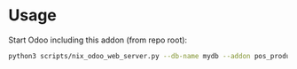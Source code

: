 # Usage

Start Odoo including this addon (from repo root):

```bash
python3 scripts/nix_odoo_web_server.py --db-name mydb --addon pos_product_multi_barcode
```
